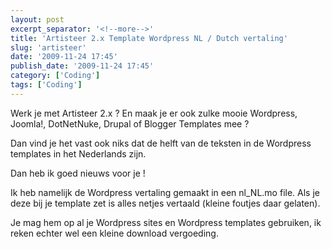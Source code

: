 ```yaml
---
layout: post
excerpt_separator: '<!--more-->'
title: 'Artisteer 2.x Template Wordpress NL / Dutch vertaling'
slug: 'artisteer'
date: '2009-11-24 17:45'
publish_date: '2009-11-24 17:45'
category: ['Coding']
tags: ['Coding']
---
```

Werk je met Artisteer 2.x ? En maak je er ook zulke mooie Wordpress, Joomla!,
DotNetNuke, Drupal of Blogger Templates mee ?  
  
Dan vind je het vast ook niks dat de helft van de teksten in de Wordpress
templates in het Nederlands zijn.  
  
Dan heb ik goed nieuws voor je !  
  
Ik heb namelijk de Wordpress vertaling gemaakt in een nl_NL.mo file. Als je
deze bij je template zet is alles netjes vertaald (kleine foutjes daar
gelaten).  
  
Je mag hem op al je Wordpress sites en Wordpress templates gebruiken, ik reken
echter wel een kleine download vergoeding.


